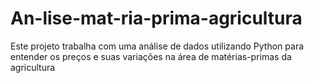 # An-lise-mat-ria-prima-agricultura
Este projeto trabalha com uma análise de dados utilizando Python para entender os preços e suas variações na área de matérias-primas da agricultura
